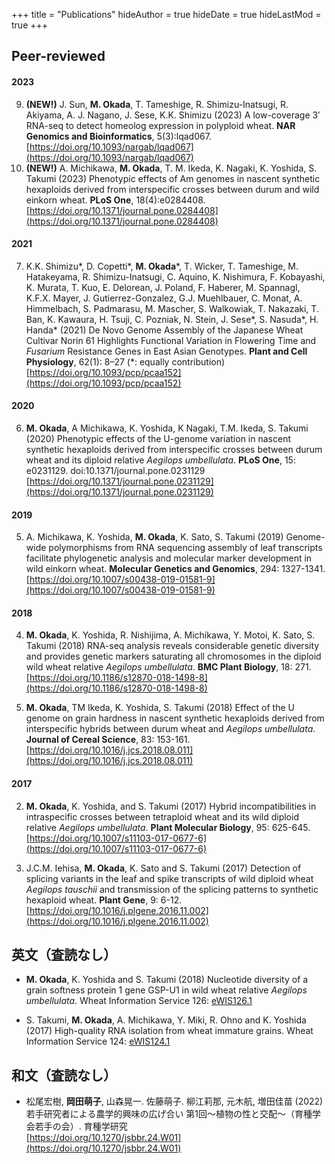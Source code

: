 +++
title = "Publications"
hideAuthor = true
hideDate = true
hideLastMod = true
+++

## Peer-reviewed

#### 2023

  9. **(NEW!)** J. Sun, **M. Okada**, T. Tameshige, R. Shimizu-Inatsugi, R. Akiyama, A. J. Nagano, J. Sese, K.K. Shimizu (2023) A low-coverage 3′ RNA-seq to detect homeolog expression in polyploid wheat. **NAR Genomics and Bioinformatics**, 5(3):lqad067.  
  [https://doi.org/10.1093/nargab/lqad067](https://doi.org/10.1093/nargab/lqad067)
  8. **(NEW!)** A. Michikawa, **M. Okada**, T. M. Ikeda, K. Nagaki, K. Yoshida, S. Takumi (2023) Phenotypic effects of Am genomes in nascent synthetic hexaploids derived from interspecific crosses between durum and wild einkorn wheat. **PLoS One**, 18(4):e0284408.  
  [https://doi.org/10.1371/journal.pone.0284408](https://doi.org/10.1371/journal.pone.0284408)  

#### 2021

  7. K.K. Shimizu\*, D. Copetti\*, **M. Okada**\*, T. Wicker, T. Tameshige, M. Hatakeyama, R. Shimizu-Inatsugi, C. Aquino, K. Nishimura, F. Kobayashi, K. Murata, T. Kuo, E. Delorean, J. Poland, F. Haberer, M. Spannagl, K.F.X. Mayer, J. Gutierrez-Gonzalez, G.J. Muehlbauer, C. Monat, A. Himmelbach, S. Padmarasu, M. Mascher, S. Walkowiak, T. Nakazaki, T. Ban, K. Kawaura, H. Tsuji, C. Pozniak, N. Stein, J. Sese*, S. Nasuda*, H. Handa* (2021) De Novo Genome Assembly of the Japanese Wheat Cultivar Norin 61 Highlights Functional Variation in Flowering Time and *Fusarium* Resistance Genes in East Asian Genotypes. **Plant and Cell Physiology**, 62(1): 8–27 (\*: equally contribution)  
  [https://doi.org/10.1093/pcp/pcaa152](https://doi.org/10.1093/pcp/pcaa152)  

#### 2020

  6. **M. Okada**, A Michikawa, K. Yoshida, K Nagaki, T.M. Ikeda, S. Takumi (2020) Phenotypic effects of the U-genome variation in nascent synthetic hexaploids derived from interspecific crosses between durum wheat and its diploid relative *Aegilops umbellulata*. **PLoS One**, 15: e0231129. doi:10.1371/journal.pone.0231129  
  [https://doi.org/10.1371/journal.pone.0231129](https://doi.org/10.1371/journal.pone.0231129)  

#### 2019

  5. A. Michikawa, K. Yoshida, **M. Okada**, K. Sato, S. Takumi (2019) Genome-wide polymorphisms from RNA sequencing assembly of leaf transcripts facilitate phylogenetic analysis and molecular marker development in wild einkorn wheat. **Molecular Genetics and Genomics**, 294: 1327-1341.  
  [https://doi.org/10.1007/s00438-019-01581-9](https://doi.org/10.1007/s00438-019-01581-9)  

#### 2018

  4. **M. Okada**, K. Yoshida, R. Nishijima, A. Michikawa, Y. Motoi, K. Sato, S. Takumi (2018) RNA-seq analysis reveals considerable genetic diversity and provides genetic markers saturating all chromosomes in the diploid wild wheat relative *Aegilops umbellulata*. **BMC Plant Biology**, 18: 271.  
  [https://doi.org/10.1186/s12870-018-1498-8](https://doi.org/10.1186/s12870-018-1498-8)  
  
  3. **M. Okada**, TM Ikeda, K. Yoshida, S. Takumi (2018) Effect of the U genome on grain hardness in nascent synthetic hexaploids derived from interspecific hybrids between durum wheat and *Aegilops umbellulata*. **Journal of Cereal Science**, 83: 153-161.  
  [https://doi.org/10.1016/j.jcs.2018.08.011](https://doi.org/10.1016/j.jcs.2018.08.011)  


#### 2017

  2. **M. Okada**, K. Yoshida, and S. Takumi (2017) Hybrid incompatibilities in intraspecific crosses between tetraploid wheat and its wild diploid relative *Aegilops umbellulata*. **Plant Molecular Biology**, 95: 625-645.  
  [https://doi.org/10.1007/s11103-017-0677-6](https://doi.org/10.1007/s11103-017-0677-6)  
  
  1. J.C.M. Iehisa, **M. Okada**, K. Sato and S. Takumi (2017) Detection of splicing variants in the leaf and spike transcripts of wild diploid wheat *Aegilops tauschii* and transmission of the splicing patterns to synthetic hexaploid wheat. **Plant Gene**, 9: 6-12.   
  [https://doi.org/10.1016/j.plgene.2016.11.002](https://doi.org/10.1016/j.plgene.2016.11.002)  

## 英文（査読なし）

- **M. Okada**, K. Yoshida and S. Takumi (2018) Nucleotide diversity of a grain softness protein 1 gene GSP-U1 in wild wheat relative *Aegilops umbellulata*. Wheat Information Service 126: [eWIS126.1](https://shigen.nig.ac.jp/ewis/article/html/202/article.pdf)  

- S. Takumi, **M. Okada**, A. Michikawa, Y. Miki, R. Ohno and K. Yoshida (2017) High-quality RNA isolation from wheat immature grains. Wheat Information Service 124: [eWIS124.1](https://shigen.nig.ac.jp/ewis/article/html/195/article.pdf)

## 和文（査読なし）

- 松尾宏樹, **岡田萌子**, 山森晃一. 佐藤萌子. 柳江莉那, 元木航, 増田佳苗 (2022) 若手研究者による農学的興味の広げ合い 第1回～植物の性と交配～（育種学会若手の会）. 育種学研究  
  [https://doi.org/10.1270/jsbbr.24.W01](https://doi.org/10.1270/jsbbr.24.W01)
